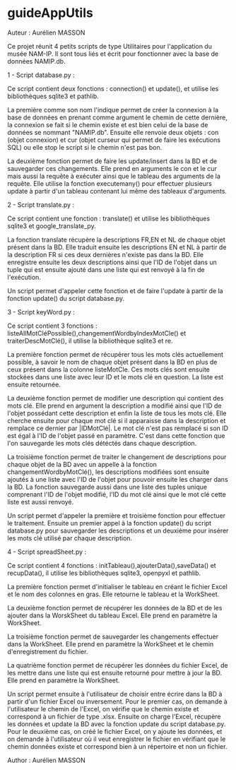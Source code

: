 # guideAppUtils

Auteur : Aurélien MASSON

Ce projet réunit 4 petits scripts de type Utilitaires pour l'application du musée NAM-IP. Il sont tous liés et écrit pour fonctionner avec la base de données NAMIP.db.

1 - Script database.py :

Ce script contient deux fonctions : connection() et update(), et utilise les bibliothèques sqlite3 et pathlib.

La première comme son nom l'indique permet de créer la connexion à la base de données en prenant comme argument le chemin de cette dernière, la connexion se fait si le chemin existe et est bien celui de la base de données se nommant "NAMIP.db". Ensuite elle renvoie deux objets : con (objet connexion) et cur (objet curseur qui permet de faire les exécutions SQL) ou elle stop le script si le chemin n'est pas bon.

La deuxième fonction permet de faire les update/insert dans la BD et de sauvegarder ces changements. Elle prend en arguments le con et le cur mais aussi la requête à exécuter ainsi que le tableau des arguments de la requête. Elle utilise la fonction executemany() pour effectuer plusieurs update à partir d'un tableau contenant lui même des tableaux d'arguments.

2 - Script translate.py :

Ce script contient une fonction : translate() et utilise les bibliothèques sqlite3 et google_translate_py.

La fonction translate récupère la descriptions FR,EN et NL de chaque objet présent dans la BD. Elle traduit ensuite les descriptions EN et NL à partir de la description FR si ces deux dernières n'existe pas dans la BD. Elle enregistre ensuite les deux descriptions ainsi que l'ID de l'objet dans un tuple qui est ensuite ajouté dans une liste qui est renvoyé à la fin de l'exécution.

Un script permet d'appeler cette fonction et de faire l'update à partir de la fonction update() du script database.py.

3 - Script keyWord.py :

Ce script contient 3 fonctions : listeAllMotCléPossible(),changementWordbyIndexMotCle() et traiterDescMotClé(), il utilise la bibliothèque sqlite3 et re.

La première fonction permet de récupérer tous les mots clés actuellement possible, à savoir le nom de chaque objet présent dans la BD en plus de ceux présent dans la colonne listeMotCle. Ces mots clés sont ensuite stockées dans une liste avec leur ID et le mots clé en question. La liste est ensuite retournée.

La deuxième fonction permet de modifier une description qui contient des mots clé. Elle prend en argument la description a modifié ainsi que l'ID de l'objet possédant cette description et enfin la liste de tous les mots clé. Elle cherche ensuite pour chaque mot clé si il apparaisse dans la description et remplace ce dernier par |IDMotClé|. Le mot clé n'est pas remplacé si son ID est égal à l'ID de l'objet passé en paramètre. C'est dans cette fonction que l'on sauvegarde les mots clés détéctés dans chaque description.

La troisième fonction permet de traiter le changement de descriptions pour chaque objet de la BD avec un appelle à la fonction changementWordbyMotClé(), les descriptions modifiées sont ensuite ajoutés à une liste avec l'ID de l'objet pour pouvoir ensuite les charger dans la BD. La fonction sauvegarde aussi dans une liste des tuples unique comprenant l'ID de l'objet modifié, l'ID du mot clé ainsi que le mot clé cette liste est aussi renvoyé.

Un script permet d'appeler la première et troisième fonction pour effectuer le traitement. Ensuite un premier appel à la fonction update() du script database.py pour sauvegarder les descriptions et un deuxième pour insérer les mots clé utilisé par chaque description.

4 - Script spreadSheet.py :

Ce script contient 4 fonctions : initTableau(),ajouterData(),saveData() et recupData(), il utilise les bibliothèques sqlite3, openpyxl et pathlib.

La première fonction permet d'initialiser le tableau en créant le fichier Excel et le nom des colonnes en gras. Elle retourne le tableau et la WorkSheet.

La deuxième fonction permet de récupérer les données de la BD et de les ajouter dans la WorskSheet du tableau Excel. Elle prend en paramètre la WorkSheet.

La troisième fonction permet de sauvegarder les changements effectuer dans la WorkSheet. Elle prend en paramètre la WorkSheet et le chemin d'enregistrement du fichier.

La quatrième fonction permet de récupérer les données du fichier Excel, de les mettre dans une liste qui est ensuite retourné pour mettre à jour la BD. Elle prend en paramètre la WorkSheet.

Un script permet ensuite à l'utilisateur de choisir entre écrire dans la BD à partir d'un fichier Excel ou inversement.
Pour le premier cas, on demande à l'utilisateur le chemin de l'Excel, on vérifie que le chemin existe et correspond à un fichier de type .xlsx. Ensuite on charge l'Excel, récupère les données et update la BD avec la fonction update du script database.py.
Pour le deuxième cas, on créé le fichier Excel, on y ajoute les données, et on demande à l'utilisateur où il veut enregistrer le fichier en vérifiant que le chemin données existe et correspond bien à un répertoire et non un fichier. 

Author : Aurélien MASSON






